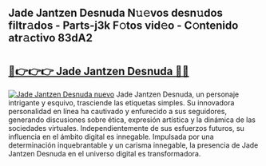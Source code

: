 ## Jade Jantzen Desnuda N𝚞𝚎vos desn𝚞dos filtr𝚊dos - Parts-j3k F𝚘tos vid𝚎o - C𝚘ntenido atr𝚊ctivo 83dA2

# <h2><a href="http://mbc8fwl.tromn.icu/?c=Jade+Jantzen+Desnuda">🔗👉👉👉 Jade Jantzen Desnuda 🔗🔗</a></h2>

[![Jade Jantzen Desnuda nuevo](https://i.imgur.com/pEAQMta.gif)](http://mbc8fwl.tromn.icu/?c=Jade+Jantzen+Desnuda)
Jade Jantzen Desnuda, un personaje intrigante y esquivo, trasciende las etiquetas simples. Su innovadora personalidad en línea ha cautivado y enfurecido a sus seguidores, generando discusiones sobre ética, expresión artística y la dinámica de las sociedades virtuales. Independientemente de sus esfuerzos futuros, su influencia en el ámbito digital es innegable. Impulsada por una determinación inquebrantable y un carisma innegable, la presencia de Jade Jantzen Desnuda en el universo digital es transformadora.
